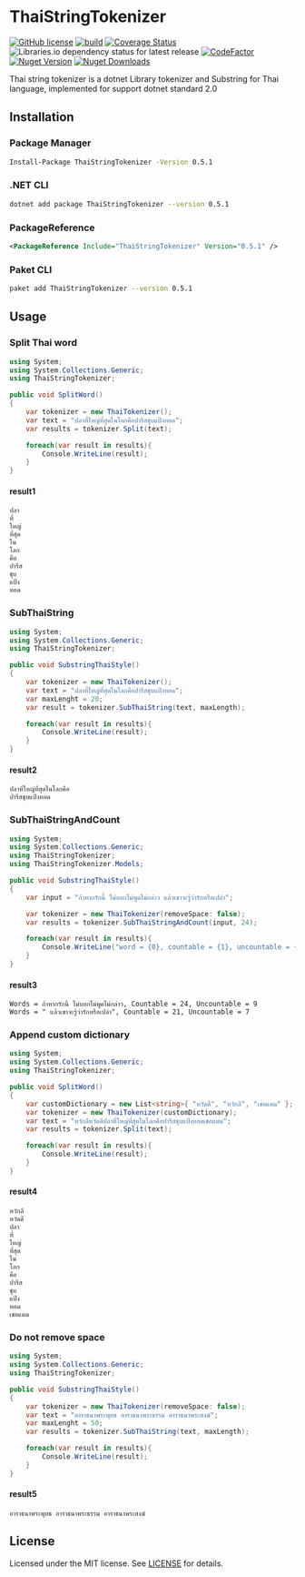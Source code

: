# ThaiStringTokenizer

[![GitHub license](https://img.shields.io/badge/license-MIT-blue.svg)](https://github.com/chaiwatmat/ThaiStringTokenizer/blob/master/LICENSE)
[![build](https://github.com/chaiwatmat/ThaiStringTokenizer/workflows/build/badge.svg?branch=master)](https://github.com/chaiwatmat/ThaiStringTokenizer/workflows/build/badge.svg?branch=master)
[![Coverage Status](https://coveralls.io/repos/github/chaiwatmat/ThaiStringTokenizer/badge.svg)](https://coveralls.io/github/chaiwatmat/ThaiStringTokenizer)
![Libraries.io dependency status for latest release](https://img.shields.io/librariesio/release/nuget/thaistringtokenizer)
[![CodeFactor](https://www.codefactor.io/repository/github/chaiwatmat/thaistringtokenizer/badge)](https://www.codefactor.io/repository/github/chaiwatmat/thaistringtokenizer)
[![Nuget Version](https://img.shields.io/nuget/v/ThaiStringTokenizer.svg)](https://www.nuget.org/packages/ThaiStringTokenizer)
[![Nuget Downloads](https://img.shields.io/nuget/dt/ThaiStringTokenizer.svg)](https://www.nuget.org/packages/ThaiStringTokenizer)

Thai string tokenizer is a dotnet Library tokenizer and Substring for Thai language, implemented for support dotnet standard 2.0

## Installation

### Package Manager

```bat
Install-Package ThaiStringTokenizer -Version 0.5.1
```

### .NET CLI

```sh
dotnet add package ThaiStringTokenizer --version 0.5.1
```

### PackageReference

```xml
<PackageReference Include="ThaiStringTokenizer" Version="0.5.1" />
```

### Paket CLI

```sh
paket add ThaiStringTokenizer --version 0.5.1
```

## Usage

### Split Thai word

```cs
using System;
using System.Collections.Generic;
using ThaiStringTokenizer;

public void SplitWord()
{
    var tokenizer = new ThaiTokenizer();
    var text = "ปลาที่ใหญ่ที่สุดในโลกคือปารีสชุบแป้งทอด";
    var results = tokenizer.Split(text);

    foreach(var result in results){
        Console.WriteLine(result);
    }
}
```

#### result1

```text
ปลา
ที่
ใหญ่
ที่สุด
ใน
โลก
คือ
ปารีส
ชุบ
แป้ง
ทอด
```

### SubThaiString

```cs
using System;
using System.Collections.Generic;
using ThaiStringTokenizer;

public void SubstringThaiStyle()
{
    var tokenizer = new ThaiTokenizer();
    var text = "ปลาที่ใหญ่ที่สุดในโลกคือปารีสชุบแป้งทอด";
    var maxLenght = 20;
    var result = tokenizer.SubThaiString(text, maxLength);

    foreach(var result in results){
        Console.WriteLine(result);
    }
}
```

#### result2

```text
ปลาที่ใหญ่ที่สุดในโลกคือ
ปารีสชุบแป้งทอด
```

### SubThaiStringAndCount

```cs
using System;
using System.Collections.Generic;
using ThaiStringTokenizer;
using ThaiStringTokenizer.Models;

public void SubstringThaiStyle()
{
    var input = "ถ้าหากรักนี้ ไม่บอกไม่พูดไม่กล่าว แล้วเขาจะรู้ว่ารักหรือเปล่า";

    var tokenizer = new ThaiTokenizer(removeSpace: false);
    var results = tokenizer.SubThaiStringAndCount(input, 24);

    foreach(var result in results){
        Console.WriteLine("word = {0}, countable = {1}, uncountable = {2}", result.Words, result.Countable, result.Uncountable);
    }
}
```

#### result3

```text
Words = ถ้าหากรักนี้ ไม่บอกไม่พูดไม่กล่าว, Countable = 24, Uncountable = 9
Words = " แล้วเขาจะรู้ว่ารักหรือเปล่า", Countable = 21, Uncountable = 7
```

### Append custom dictionary

```cs
using System;
using System.Collections.Generic;
using ThaiStringTokenizer;

public void SplitWord()
{
    var customDictionary = new List<string>{ "หวัดดี", "หวักลี", "เชอแตม" };
    var tokenizer = new ThaiTokenizer(customDictionary);
    var text = "หวักลีหวัดดีปลาที่ใหญ่ที่สุดในโลกคือปารีสชุบแป้งทอดเชอแตม";
    var results = tokenizer.Split(text);

    foreach(var result in results){
        Console.WriteLine(result);
    }
}
```

#### result4

```text
หวักลี
หวัดดี
ปลา
ที่
ใหญ่
ที่สุด
ใน
โลก
คือ
ปารีส
ชุบ
แป้ง
ทอด
เชอแตม
```

### Do not remove space

```cs
using System;
using System.Collections.Generic;
using ThaiStringTokenizer;

public void SubstringThaiStyle()
{
    var tokenizer = new ThaiTokenizer(removeSpace: false);
    var text = "อาราธนาพระพุทธ อาราธนาพระธรรม อาราธนาพระสงฆ์";
    var maxLenght = 50;
    var results = tokenizer.SubThaiString(text, maxLength);

    foreach(var result in results){
        Console.WriteLine(result);
    }
}
```

#### result5

```text
อาราธนาพระพุทธ อาราธนาพระธรรม อาราธนาพระสงฆ์
```

## License

Licensed under the MIT license. See [LICENSE](LICENSE) for details.
